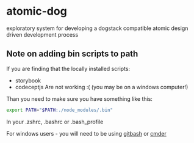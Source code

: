 # atomic-dog
exploratory system for developing a dogstack compatible atomic design driven development process
 
## Note on adding bin scripts to path
If you are finding that the locally installed scripts:
 - storybook
 - codeceptjs
Are not working :( (you may be on a windows computer!)

Than you need to make sure you have something like this:

```BASH
export PATH="$PATH:./node_modules/.bin"
```

In your .zshrc, .bashrc or .bash_profile

For windows users - you will need to be using [gitbash](https://gitforwindows.org/) or [cmder](http://cmder.net/)
